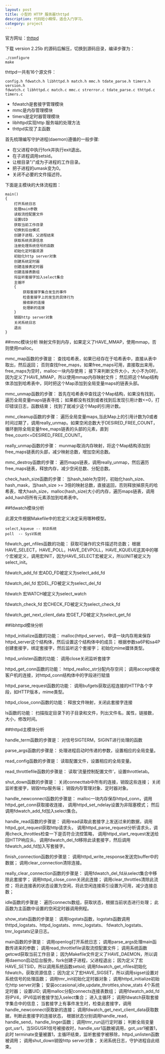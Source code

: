 ```yaml
---
layout: post
title: 小型的 HTTP 服务器thttpd
description: 代码短小精悍，适合入门学习。
category: project
---
```


官方网址：[thttpd][thttpd]

下载 version 2.25b 的源码后解压，切换到源码目录，编译步骤为：

	./configure
	make

thttpd一共有16个源文件：

	config.h fdwatch.h libhttpd.h match.h mmc.h tdate_parse.h timers.h version.h
	fdwatch.c libhttpd.c match.c mmc.c strerror.c tdate_parse.c thttpd.c timers.c 

* fdwatch是套接字管理模块
* mmc是内存管理模块
* timers是定时器管理模块
* libhttpd实现http 服务端的处理方法
* thttpd实现了主函数

首先梳理编写守护进程(daemon)遵循的一般步骤:
* 在父进程中执行fork并执行exit退出。
* 在子进程调用setsid。
* 让根目录"/"成为子进程的工作目录。
* 把子进程的umask变为0。
* 关闭不必要的文件描述符。

下面是主模块的大体流程图：
	
	main()
	{
		打开系统日志
		处理main参数
		读取流控配置文件
		设置UID
		获取当前工作目录
		切换到后台模式
		创建子进程，父进程结束
		获取系统资源信息
		注册处理系统信号的函数
		初始化定时器资源
		初始化http server对象
		创建系统定时器
		创建连接表定时器
		创建连接表数组
		将监听套接字加入select集合
		主循环
		{
			获取套接字集合发生的事件
			检查套接字上的发生的具体行为
			接收新的连接
			处理新的连接
		}
		销毁http server对象
		关闭系统日志
		退出
	}	
	
##mmc模块分析
映射文件到内存，如果定义了HAVE_MMAP，使用mmap，否则使用malloc。

mmc_map函数的步骤是：
查找哈希表，如果已经存在于哈希表中，直接从表中取出，然后返回；
否则查找free_maps，如果free_maps可用，直接取出来用，free_maps为空时，malloc一块内存使用；
接下来判断文件大小，大小不为0时，因为定义了HAVE_MMAP，所以使用mmap内存映射文件；
然后把这个Map结构体添加到哈希表中，同时把这个Map添加到全局变量maps的链表头部。 

mmc_unmap函数的步骤：
首先在哈希表中查找这个Map结构，如果没有找到，遍历全局变量maps链表寻找；
如果都没有找到或者找到后发现引用计数<=0，打印错误日志，函数结束；
找到了就减少这个Map的引用计数。

mmc_cleanup函数的步骤：
遍历全局变量maps,当此Map上的引用计数为0或者时间过期了，调用really_unmap。如果空闲总数大于DESIRED_FREE_COUNT，循环删除全局变量free_maps链表的头部的元素，直到free_count<=DESIRED_FREE_COUNT。

really_unmap函数的步骤：
munmap取消内存映射，将这个Map结构添加到free_maps链表的头部，减少映射总数，增加空闲总数。

mmc_destroy函数的步骤：
遍历maps链表，调用really_unmap，然后遍历free_maps链表，释放内存，减少空闲总数、分配总数。 

check_hash_size函数的步骤：
当hash_table为空时，初始化hash_size、hash_mask，当hash_size >= 3倍的映射总数，直接返回，否则释放掉原先的哈希表，增大hash_size，malloc(hash_size)大小的内存，遍历maps链表，调用add_hash将所有元素添加到哈希表中。

##fdwatch模块分析

此源文件根据Makefile中的宏定义决定采用哪种模型。

	select,kqueue -- BSD系统
	poll  -- SysV系统

fdwatch_get_nfiles函数的功能：
获取可操作的文件描述符总数；
根据HAVE_SELECT，HAVE_POLL，HAVE_DEVPOLL，HAVE_KQUEUE这其中的哪个宏被定义，调用宏INIT，因为HAVE_SELECT宏被定义，所以INIT被定义为select_init。

fdwatch_add_fd
宏ADD_FD被定义为select_add_fd

fdwatch_del_fd
宏DEL_FD被定义为select_del_fd

fdwatch
宏WATCH被定义为select_watch

fdwatch_check_fd
宏CHECK_FD被定义为select_check_fd

fdwatch_get_next_client_data
宏GET_FD被定义为select_get_fd

##libhttpd模块分析

httpd_initialize函数的功能：
malloc(httpd_server)，申请一块内存用来保存httpd_server这个结构体，然后设置这个结构体中的成员；
根据参数sa6P和sa4P创建套接字，绑定套接字，然后监听这个套接字；
初始化mime媒体类型。

httpd_unlisten函数的功能：
调用close关闭监听套接字

httpd_get_conn函数的功能：
httpd_realloc_str分配内存空间；
调用accept接收客户机的连接，对httpd_conn结构体中的字段进行赋值 

httpd_parse_request函数的功能：
调用bufgets获取远程连接的HTTP各个字段，如HTTP版本，mime类型。 

httpd_close_conn函数的功能：
释放文件映射，关闭此套接字连接

ls函数的功能：
扫描指定目录下的子目录和文件，列出文件名，属性，链接数，大小，修改时间。 

##thttpd主模块分析

handle_term函数的步骤是：
对信号SIGTERM，SIGINT进行处理的函数

parse_args函数的步骤是：
处理进程启动时传递的参数，设置相应的全局变量。 

read_config函数的步骤是：
读取配置文件，设置相应的全局变量。

read_throttlefile函数的步骤是：
读取‘流量控制配置文件’，设置throttletab。

shut_down函数的步骤是：
关闭connecttab中所有的连接，销毁这些连接；
关闭监听套接字，销毁http服务端；
销毁内存管理对象、定时器对象。

handle_newconnect函数的步骤是：
malloc一块内存保存httpd_conn，调用httpd_get_conn获取接收连接，
调用httpd_set_ndelay设置为非阻塞模式；
然后调用fdwatch_add_fd加入select集合。

handle_read函数的步骤是：
调用read读取此套接字上发送过来的数据，调用httpd_got_request获取http请求头，
调用httpd_parse_request分析请求头，调用check_throttles检查一下是否符合流控策略，
调用httpd_start_request发送给回HTTP响应头，
调用fdwatch_del_fd移除此读套接字，然后调用fdwatch_add_fd加入写套接字。

finish_connection函数的步骤是：
调用httpd_write_response发送完buffer中的数据；
调用clear_connection清除连接。

really_clear_connection函数的步骤是：
调用fdwatch_del_fd从select集合中移除此套接字；
调用httpd_close_conn关闭此连接；
调用clear_throttles清除此流控；
将此连接表的状态设置为空闲，将此空闲连接索引设置为可用，减少连接总数；

idle函数的步骤是：
遍历connects数组，获取状态，根据当前状态进行处理；
此函数为主函数中设置的空闲定时器调用例程。

show_stats函数的步骤是：
调用logstats函数，logstats函数调用thttpd_logstats、httpd_logstats、mmc_logstats、
fdwatch_logstats、tmr_logstats记录日志。

main函数的步骤是：
调用openlog打开系统日志；
调用parse_args处理main函数传进来的参数；
调用read_throttlefile读取流控配置文件；
调用系统函数getcwd获取当前工作目录；
因为Makefile文件定义了HAVE_DAEMON，所以调用daemon启动后台服务，fork创建子进程，父进程退出；
因为定义了宏HAVE_SETSID，所以调用系统函数setsid;
调用fdwatch_get_nfiles初始化fdwatch，获取资源信息；
因为定义了宏HAVE_SIGSET，所以调用sigset设置对系统信号的处理函数；
调用tmr_init初始化定时器对象；
调用httpd_initialize初始化http server对象；
安装occasional,idle,update_throttles,show_stats 4个系统定时器；
设置UID;
调用malloc分配connects连接表数组；
调用fdwatch_add_fd将IPV4，IPV6监听套接字加入select集合；
进入主循环；
调用fdwatch获取套接字集合中的信息；
当套接字上有事件发生时，检查此套接字，调用handle_newconnect获取新的连接；
调用fdwatch_get_next_client_data获取数据，判断此套接字的连接状态，
根据状态分别调用handle_read，handle_send，handle_linger函数；
调用tmr_run运行定时器；
判断全局变量got_usr1，当SIGUSR1信号被接收时，handle_usr1函数被调用，got_usr1被置1，此时
terminate变量被置1，主循环结束，监听套接字被移除，httpd_unlisten函数被调用；
调用shut_down销毁http server对象；
关闭系统日志，守护进程自此结束。

[thttpd]: http://www.acme.com/software/thttpd/ "thttpd"